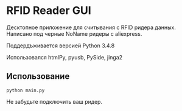 # RFID Reader GUI

Десктопное приложение для считывания с RFID ридера данных. Написано под черные NoName ридеры с aliexpress.

Поддердъживается версией Python 3.4.8

Использовался htmlPy, pyusb, PySide, jinga2

## Использование

```
python main.py
```

Не забудьте подключить ваш ридер.